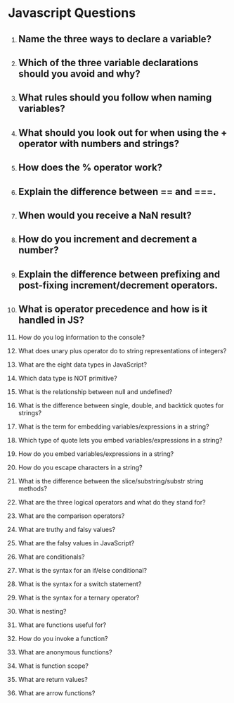 # Javascript Questions

1. Name the three ways to declare a variable?
    - 
2. Which of the three variable declarations should you avoid and why?
    - 
3. What rules should you follow when naming variables?
    - 
4. What should you look out for when using the + operator with numbers and
strings?
    - 
5. How does the % operator work?
    - 
6. Explain the difference between == and ===.
    - 
7. When would you receive a NaN result?
    - 
8. How do you increment and decrement a number?
    - 
9. Explain the difference between prefixing and post-fixing increment/decrement
operators.
    - 
10. What is operator precedence and how is it handled in JS?
    - 
11. How do you log information to the console?
12. What does unary plus operator do to string representations of integers?
13. What are the eight data types in JavaScript?
14. Which data type is NOT primitive?
15. What is the relationship between null and undefined?
16. What is the difference between single, double, and backtick quotes for strings?
17. What is the term for embedding variables/expressions in a string?
18. Which type of quote lets you embed variables/expressions in a string?
19. How do you embed variables/expressions in a string?
20. How do you escape characters in a string?
21. What is the difference between the slice/substring/substr string methods?
22. What are the three logical operators and what do they stand for?
23. What are the comparison operators?
24. What are truthy and falsy values?
25. What are the falsy values in JavaScript?
26. What are conditionals?
27. What is the syntax for an if/else conditional?
28. What is the syntax for a switch statement?
29. What is the syntax for a ternary operator?
30. What is nesting?
31. What are functions useful for?
32. How do you invoke a function?
33. What are anonymous functions?
34. What is function scope?
35. What are return values?

36. What are arrow functions?
